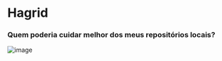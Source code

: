 # Hagrid

### Quem poderia cuidar melhor dos meus repositórios locais? 


![image](https://observatoriog.bol.uol.com.br/wordpress/wp-content/uploads/2020/09/Rubeus-Hagrid.jpg)

